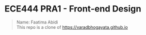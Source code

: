 # ECE444 PRA1 - Front-end Design 
> Name: Faatima Abidi \
> This repo is a clone of https://varadbhogayata.github.io